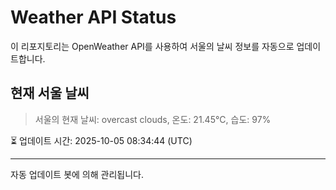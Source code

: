 
# Weather API Status

이 리포지토리는 OpenWeather API를 사용하여 서울의 날씨 정보를 자동으로 업데이트합니다.

## 현재 서울 날씨
> 서울의 현재 날씨: overcast clouds, 온도: 21.45°C, 습도: 97%

⏳ 업데이트 시간: 2025-10-05 08:34:44 (UTC)

---
자동 업데이트 봇에 의해 관리됩니다.
